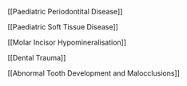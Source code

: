 [[Paediatric Periodontital Disease]]

[[Paediatric Soft Tissue Disease]]

[[Molar Incisor Hypomineralisation]]

[[Dental Trauma]]

[[Abnormal Tooth Development and Malocclusions]]